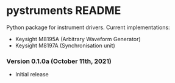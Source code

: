 # pystruments README

[comment]: <> ([![BSD-3-Clause]&#40;https://img.shields.io/github/license/nextnanopy/nextnanopy&#41;]&#40;https://opensource.org/licenses/BSD-3-Clause&#41;)

[comment]: <> ([![Downloads]&#40;https://img.shields.io/github/downloads/nextnanopy/nextnanopy/total&#41;]&#40;https://github.com/nextnanopy/nextnanopy/releases&#41;)

Python package for instrument drivers.
Current implementations:
* Keysight M8195A (Arbitrary Waveform Generator)
* Keysight M8197A (Synchronisation unit)

### Version 0.1.0a (October 11th, 2021)
* Initial release
